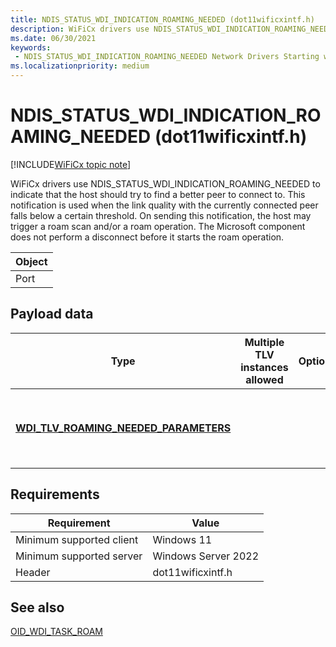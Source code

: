 ```yaml
---
title: NDIS_STATUS_WDI_INDICATION_ROAMING_NEEDED (dot11wificxintf.h)
description: WiFiCx drivers use NDIS_STATUS_WDI_INDICATION_ROAMING_NEEDED to indicate that the host should try to find a better peer to connect to.
ms.date: 06/30/2021
keywords:
 - NDIS_STATUS_WDI_INDICATION_ROAMING_NEEDED Network Drivers Starting with Windows Vista
ms.localizationpriority: medium
---
```


# NDIS\_STATUS\_WDI\_INDICATION\_ROAMING\_NEEDED (dot11wificxintf.h)

[!INCLUDE[WiFiCx topic note](../includes/wificx-version-warning.md)]


WiFiCx drivers use NDIS_STATUS_WDI_INDICATION_ROAMING_NEEDED to indicate that the host should try to find a better peer to connect to. This notification is used when the link quality with the currently connected peer falls below a certain threshold. On sending this notification, the host may trigger a roam scan and/or a roam operation. The Microsoft component does not perform a disconnect before it starts the roam operation.

| Object |
|--------|
| Port   |

 

## Payload data


| Type                                                                                    | Multiple TLV instances allowed | Optional | Description                                                                                                                         |
|-----------------------------------------------------------------------------------------|--------------------------------|----------|-------------------------------------------------------------------------------------------------------------------------------------|
| [**WDI\_TLV\_ROAMING\_NEEDED\_PARAMETERS**](./wdi-tlv-roaming-needed-parameters.md) |                                |          | The reason for the roam trigger. When a [OID\_WDI\_TASK\_ROAM](oid-wdi-task-roam.md) is triggered, this reason is forwarded to it. |

 

## Requirements

|Requirement|Value|
|--- |--- |
|Minimum supported client|Windows 11|
|Minimum supported server|Windows Server 2022|
|Header|dot11wificxintf.h|

## See also


[OID\_WDI\_TASK\_ROAM](oid-wdi-task-roam.md)

 

